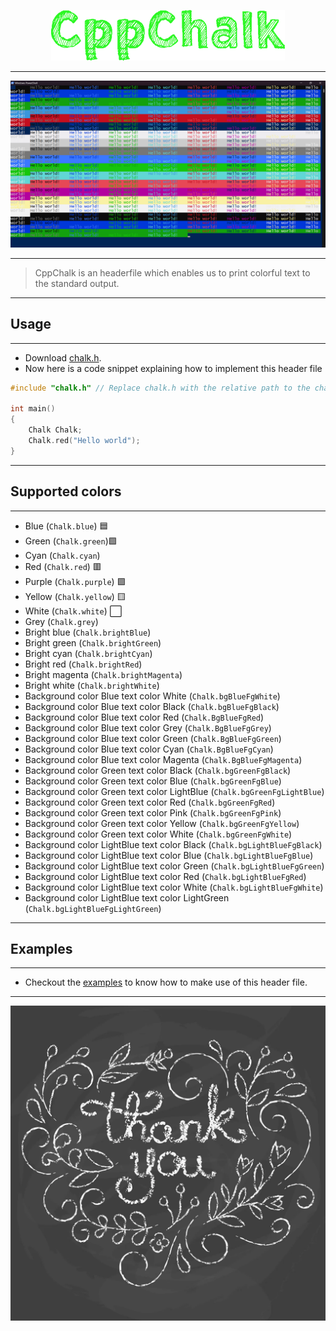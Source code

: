 <p align = "center"><img src = "images/banner.png"></p>

---

![demo](images/demoImage.png)

---

> CppChalk is an headerfile which enables us to print colorful text to the standard output.

---

## Usage

---

- Download <a href = "https://github.com/Sam-Varghese/CppChalk/blob/master/src/chalk.h" download>chalk.h</a>.
- Now here is a code snippet explaining how to implement this header file

```cpp
#include "chalk.h" // Replace chalk.h with the relative path to the chalk.h header file

int main()
{
    Chalk Chalk;
    Chalk.red("Hello world");
}
```

---

## Supported colors

---

- Blue (`Chalk.blue`) 🟦
- Green (`Chalk.green`)🟩
- Cyan (`Chalk.cyan`) 
- Red (`Chalk.red`) 🟥
- Purple (`Chalk.purple`) 🟪
- Yellow (`Chalk.yellow`) 🟨
- White (`Chalk.white`) ⬜
- Grey (`Chalk.grey`) 
- Bright blue (`Chalk.brightBlue`)
- Bright green (`Chalk.brightGreen`)
- Bright cyan (`Chalk.brightCyan`)
- Bright red (`Chalk.brightRed`)
- Bright magenta (`Chalk.brightMagenta`)
- Bright white (`Chalk.brightWhite`)
- Background color Blue text color White (`Chalk.bgBlueFgWhite`)
- Background color Blue text color Black (`Chalk.bgBlueFgBlack`)
- Background color Blue text color Red (`Chalk.BgBlueFgRed`)
- Background color Blue text color Grey (`Chalk.BgBlueFgGrey`)
- Background color Blue text color Green (`Chalk.BgBlueFgGreen`)
- Background color Blue text color Cyan (`Chalk.BgBlueFgCyan`)
- Background color Blue text color Magenta (`Chalk.BgBlueFgMagenta`)
- Background color Green text color Black (`Chalk.bgGreenFgBlack`)
- Background color Green text color Blue (`Chalk.bgGreenFgBlue`)
- Background color Green text color LightBlue (`Chalk.bgGreenFgLightBlue`)
- Background color Green text color Red (`Chalk.bgGreenFgRed`)
- Background color Green text color Pink (`Chalk.bgGreenFgPink`)
- Background color Green text color Yellow (`Chalk.bgGreenFgYellow`)
- Background color Green text color White (`Chalk.bgGreenFgWhite`)
- Background color LightBlue text color Black (`Chalk.bgLightBlueFgBlack`)
- Background color LightBlue text color Blue (`Chalk.bgLightBlueFgBlue`)
- Background color LightBlue text color Green (`Chalk.bgLightBlueFgGreen`)
- Background color LightBlue text color Red (`Chalk.bgLightBlueFgRed`)
- Background color LightBlue text color White (`Chalk.bgLightBlueFgWhite`)
- Background color LightBlue text color LightGreen (`Chalk.bgLightBlueFgLightGreen`)
  
---

## Examples

---

- Checkout the [examples](/examples/) to know how to make use of this header file.

---

![Thankyou](images/thankyou.webp)